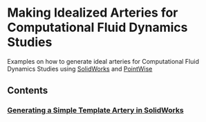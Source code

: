 # Making Idealized Arteries for Computational Fluid Dynamics Studies

Examples on how to generate ideal arteries for Computational Fluid
Dynamics Studies using [SolidWorks](https://www.solidworks.com/) and
[PointWise](https://www.pointwise.com/)

## Contents

### [Generating a Simple Template Artery in SolidWorks](./docs/00_generating_a_ideal_artery_in_solidworks.md)
